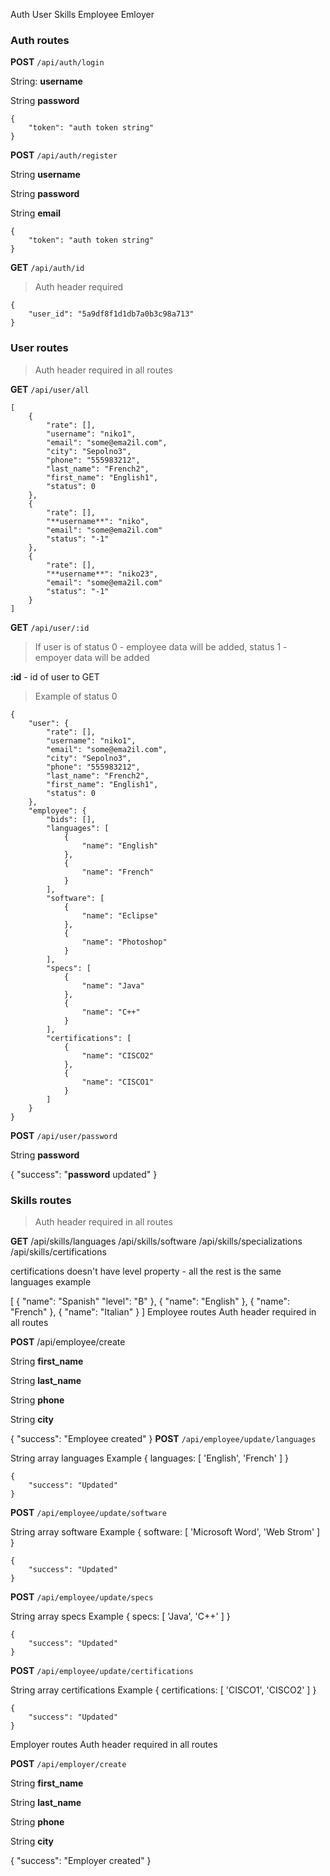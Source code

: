 
Auth
User
Skills
Employee
Emloyer

### Auth routes
**POST** `/api/auth/login`

String: **username**

String **password**

    { 
	    "token": "auth token string" 
    }

**POST** `/api/auth/register`

String **username**

String **password**

String **email**

    { 
	    "token": "auth token string" 
    }

**GET** `/api/auth/id`

> Auth header required

    {
		"user_id": "5a9df8f1d1db7a0b3c98a713"
	}

### User routes
> Auth header required in all routes

**GET** `/api/user/all`

    [
        {
            "rate": [],
            "username": "niko1",
            "email": "some@ema2il.com",
            "city": "Sepolno3",
            "phone": "555983212",
            "last_name": "French2",
            "first_name": "English1",
            "status": 0
        },
        {
            "rate": [],
            "**username**": "niko",
            "email": "some@ema2il.com"
			"status": "-1"
        },
        {
            "rate": [],
            "**username**": "niko23",
            "email": "some@ema2il.com"
			"status": "-1"
        }
    ]
**GET** `/api/user/:id`

> If user is of status 0 - employee data will be added, status 1 - empoyer data will be added

**:id** - id of user to GET
> Example of status 0

    {
	    "user": {
	        "rate": [],
	        "username": "niko1",
	        "email": "some@ema2il.com",
	        "city": "Sepolno3",
	        "phone": "555983212",
	        "last_name": "French2",
	        "first_name": "English1",
	        "status": 0
	    },
	    "employee": {
	        "bids": [],
	        "languages": [
	            {
	                "name": "English"
	            },
	            {
	                "name": "French"
	            }
	        ],
	        "software": [
	            {
	                "name": "Eclipse"
	            },
	            {
	                "name": "Photoshop"
	            }
	        ],
	        "specs": [
	            {
	                "name": "Java"
	            },
	            {
	                "name": "C++"
	            }
	        ],
	        "certifications": [
	            {
	                "name": "CISCO2"
	            },
	            {
	                "name": "CISCO1"
	            }
	        ]
	    }
    }


**POST** `/api/user/password`

String **password**

{ "success": "**password** updated" }

### Skills routes
> Auth header required in all routes

**GET** /api/skills/languages /api/skills/software /api/skills/specializations /api/skills/certifications

certifications doesn't have level property - all the rest is the same languages example

[
    {
        "name": "Spanish"
		"level": "B"
    },
    {
        "name": "English"
    },
    {
        "name": "French"
    },
    {
        "name": "Italian"
    }
]
Employee routes
Auth header required in all routes

**POST** /api/employee/create

String **first_name**

String **last_name**

String **phone**

String **city**

  {
  	"success": "Employee created"
  }
**POST** `/api/employee/update/languages`

String array languages
Example { languages: [ 'English', 'French' ] }

	{
		"success": "Updated"
	}
**POST** `/api/employee/update/software`

String array software
Example { software: [ 'Microsoft Word', 'Web Strom' ] }

	{
		"success": "Updated"
	}
**POST** `/api/employee/update/specs`

String array specs
Example { specs: [ 'Java', 'C++' ] }

	{
		"success": "Updated"
	}
**POST** `/api/employee/update/certifications`

String array certifications
Example { certifications: [ 'CISCO1', 'CISCO2' ] }

	{
		"success": "Updated"
	}
Employer routes
Auth header required in all routes

**POST** `/api/employer/create`

String **first_name**

String **last_name**

String **phone**

String **city**

  {
  	"success": "Employer created"
  }
